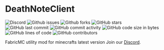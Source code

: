 # DeathNoteClient
![Discord](https://img.shields.io/discord/779620417781628928)
![Github issues](https://img.shields.io/github/issues/DeathNoteDevs/DeathNoteClient)
![Github forks](https://img.shields.io/github/forks/DeathNoteDevs/DeathNoteClient)
![GitHub stars](https://img.shields.io/github/stars/DeathNoteDevs/DeathNoteClient)
![GitHub last commit](https://img.shields.io/github/last-commit/DeathNoteDevs/DeathNoteClient)
![GitHub commit activity](https://img.shields.io/github/commit-activity/w/DeathNoteDevs/DeathNoteClient)
![GitHub code size in bytes](https://img.shields.io/github/languages/code-size/DeathNoteDevs/DeathNoteClient)
![GitHub lines of code](https://tokei.rs/b1/github/DeathNoteDevs/DeathNoteClient)
![GitHub contributors](https://img.shields.io/github/contributors/DeathNoteDevs/DeathNoteClient)

FabricMC utility mod for minecrafts latest version
Join our [Discord](https://discord.gg/Aw3CsFX3vJ).
